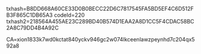 txhash=B8DD668A60CE33D0B0BECC22D6C7817545FA5BD5EF4C6D512FB3F865C1DB65A3
codeId=220
txhash2=218564A455AE23C289BD40B574D1EAA2A8D1CC5F4CDAC58BC2A8C79DD4B4A92C


CA=xion1833k7wd0kctat840yckv946gc2w074lkceenlawzpeynhd7c204qx592a8
